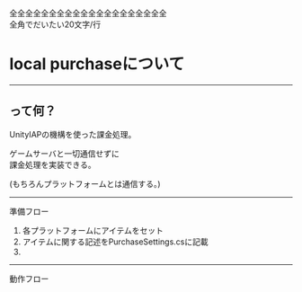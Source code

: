 全全全全全全全全全全全全全全全全全全全全  
全角でだいたい20文字/行

# local purchaseについて

---

## って何？

UnityIAPの機構を使った課金処理。

ゲームサーバと一切通信せずに  
課金処理を実装できる。  

(もちろんプラットフォームとは通信する。)


---

準備フロー

1. 各プラットフォームにアイテムをセット
2. アイテムに関する記述をPurchaseSettings.csに記載
3. 

---

動作フロー